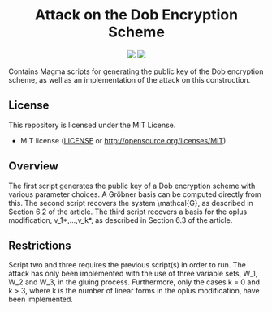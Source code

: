 <h1 align="center">Attack on the Dob Encryption Scheme</h1>
<p align="center">
    <a href="https://github.com/Simula-UiB/Attack-On-The-Dob-Encryption-Scheme/blob/master/AUTHORS"><img src="https://img.shields.io/badge/authors-gray.svg"></a>
    <a href="https://github.com/Simula-UiB/Attack-On-The-Dob-Encryption-Scheme/blob/master/LICENSE"><img src="https://img.shields.io/badge/license-MIT-blue.svg"></a>
</p>

Contains Magma scripts for generating the public key of the Dob encryption scheme, as well as an implementation of the attack on this construction.

## License

This repository is licensed under the MIT License.

* MIT license ([LICENSE](LICENSE) or http://opensource.org/licenses/MIT)


## Overview

The first script generates the public key of a Dob encryption scheme with various parameter choices. A Gröbner basis can be computed directly from this. The second script recovers the system \mathcal{G}, as described in Section 6.2 of the article. The third script recovers a basis for the oplus modification, v_1*,...,v_k*, as described in Section 6.3 of the article.

## Restrictions

Script two and three requires the previous script(s) in order to run. The attack has only been implemented with the use of three variable sets, W_1, W_2 and W_3, in the gluing process. Furthermore, only the cases k = 0 and k > 3, where k is the number of linear forms in the oplus modification, have been implemented.

